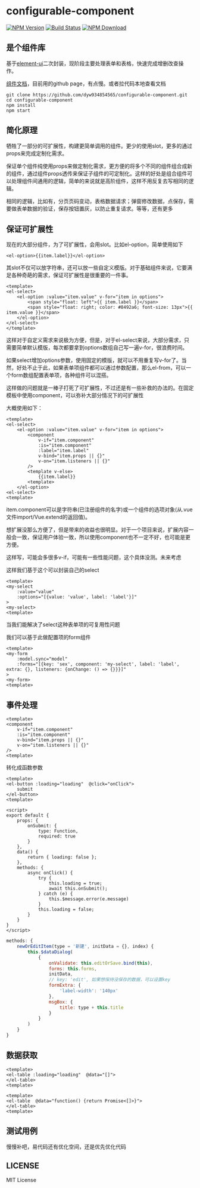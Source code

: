 # configurable-component

[![NPM Version][npm-image]][npm-url]
[![Build Status][travis-image]][travis-url]
[![NPM Download][dt-image]][npm-url]

## 是个组件库

基于[element-ui](https://element.eleme.cn/#/zh-CN/component/layout)二次封装，现阶段主要处理表单和表格，快速完成增删改查操作。

[组件文档](https://dyw934854565.github.io/configurable-component/)，目前用的github page，有点慢。或者拉代码本地查看文档

```shell
git clone https://github.com/dyw934854565/configurable-component.git
cd configurable-component
npm install
npm start
```

## 简化原理

牺牲了一部分的可扩展性，构建更简单调用的组件。更少的使用slot，更多的通过props来完成定制化需求。

保证单个组件纯使用props来做定制化需求，更方便的将多个不同的组件组合成新的组件，通过组件props透传来保证子组件的可定制化。这样的好处是组合组件可以处理组件间通用的逻辑，简单的来说就是高阶组件，这样不用反复去写相同的逻辑。

相同的逻辑，比如有，分页页码变动，表格数据请求；弹窗修改数据，点保存，需要做表单数据的验证，保存按钮置灰，以防止重复请求。等等，还有更多

## 保证可扩展性

现在的大部分组件，为了可扩展性，会用slot。比如el-option，简单使用如下

```vue
<el-option>{{item.label}}</el-option>
```

其slot不仅可以放字符串，还可以放一些自定义模版。对于基础组件来说，它要满足各种奇葩的需求，保证可扩展性是很重要的一件事。

```vue
<template>
<el-select>
    <el-option :value="item.value" v-for="item in options">
        <span style="float: left">{{ item.label }}</span>
        <span style="float: right; color: #8492a6; font-size: 13px">{{ item.value }}</span>
    </el-option>
</el-select>
</template>
```

这样对于自定义需求来说极为方便，但是，对于el-select来说，大部分需求，只需要简单默认模版，每次都要拿到options数组自己写一遍v-for，很浪费时间。

如果select增加options参数，使用固定的模版，就可以不用重复写v-for了。当然，好处不止于此，如果表单项组件都可以通过参数配置，那么el-from，可以一个form数组配置表单项，各种组件可以混搭。

这样做的问题就是一棒子打死了可扩展性，不过还是有一些补救的办法的。在固定模板中使用component，可以弥补大部分情况下的可扩展性

大概使用如下：
```vue
<template>
<el-select>
    <el-option :value="item.value" v-for="item in options">
        <component
            v-if="item.component"
            :is="item.component"
            :label="item.label"
            v-bind="item.props || {}"
            v-on="item.listeners || {}"
        />
        <template v-else>
            {{item.label}}
        <template>
    </el-option>
<el-select>
<template>
```

item.component可以是字符串(已注册组件的名字)或一个组件的选项对象(从.vue文件import/Vue.extend的返回值)。

想扩展没那么方便了，但是带来的收益也很明显。对于一个项目来说，扩展内容一般会一致，保证用户体验一致，所以使用component也不一定不好，也可能是更方便。

这样写，可能会多很多v-if，可能有一些性能问题，这个具体没测。未来考虑

这样我们基于这个可以封装自己的select

```vue
<template>
<my-select
    :value="value"
    :options="[{value: 'value', label: 'label'}]"
>
<my-select>
<template>
```

当我们能解决了select这种表单项的可复用性问题

我们可以基于此做配置项的form组件

```vue
<template>
<my-form
    :model.sync="model"
    :forms="[{key: 'sex', component: 'my-select', label: 'label', extra: {}, listeners: {onChange: () => {}}}]"
>
<my-form>
<template>
```

## 事件处理

```vue
<template>
<component
    v-if="item.component"
    :is="item.component"
    v-bind="item.props || {}"
    v-on="item.listeners || {}"
/>
<template>

```

转化成函数参数

```vue
<template>
<el-button :loading="loading"  @click="onClick">
    submit
</el-button>
<template>

<script>
export default {
    props: {
        onSubmit: {
            type: Function,
            required: true
        }
    },
    data() {
        return { loading: false };
    },
    methods: {
        async onClick() {
            try {
                this.loading = true;
                await this.onSubmit();
            } catch (e) {
                this.$message.error(e.message)
            }
            this.loading = false;
        }
    }
}
</script>
```

```javascript
methods: {
    newOrEditItem(type = '新建', initData = {}, index) {
        this.$dataDialog(
            {
                onValidate: this.editOrSave.bind(this),
                forms: this.forms,
                initData,
                // key: 'edit', 如果想保持没保存的数据，可以设置key
                formExtra: {
                    'label-width': '140px'
                },
                msgBox: {
                    title: type + this.title
                }
            }
        )
    }
}
```

## 数据获取

```vue
<template>
<el-table :loading="loading"  @data="[]">
</el-table>
<template>
```

```vue
<template>
<el-table  @data="function() {return Promise<[]>}">
</el-table>
<template>
```

## 测试用例

慢慢补吧，易代码还有优化空间，还是优先优化代码

## LICENSE ##

MIT License


[npm-url]: https://npmjs.org/package/configurable-component
[npm-image]: https://badge.fury.io/js/configurable-component.png
[travis-image]: https://travis-ci.com/dyw934854565/configurable-component.svg?branch=master
[travis-url]: https://travis-ci.com/dyw934854565/configurable-component
[dt-image]: https://img.shields.io/npm/dt/configurable-component.svg
